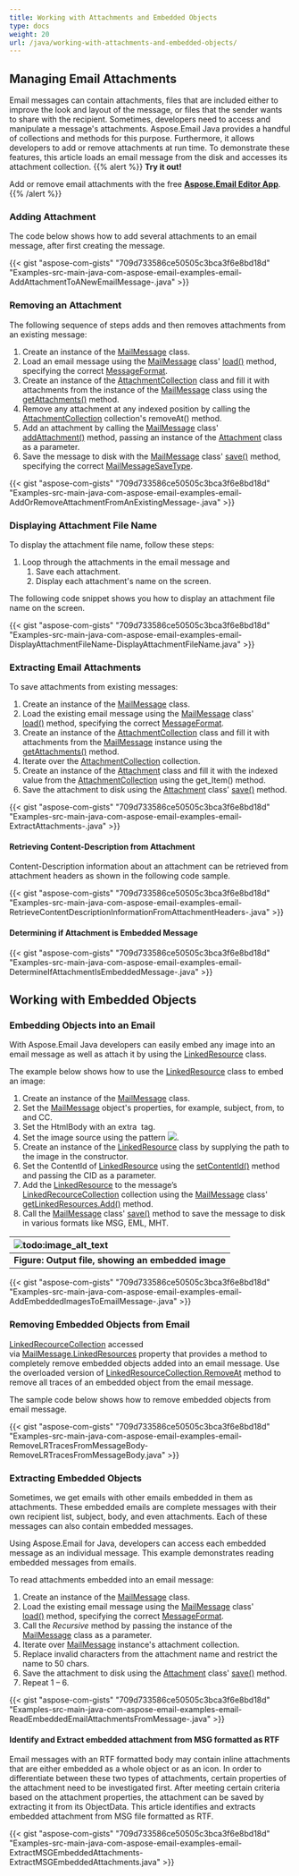 ```yaml
---
title: Working with Attachments and Embedded Objects
type: docs
weight: 20
url: /java/working-with-attachments-and-embedded-objects/
---
```


## **Managing Email Attachments**
Email messages can contain attachments, files that are included either to improve the look and layout of the message, or files that the sender wants to share with the recipient. Sometimes, developers need to access and manipulate a message's attachments. Aspose.Email Java provides a handful of collections and methods for this purpose. Furthermore, it allows developers to add or remove attachments at run time. To demonstrate these features, this article loads an email message from the disk and accesses its attachment collection.
{{% alert %}}
**Try it out!**

Add or remove email attachments with the free [**Aspose.Email Editor App**](https://products.aspose.app/email/editor).
{{% /alert %}}
### **Adding Attachment**
The code below shows how to add several attachments to an email message, after first creating the message.

{{< gist "aspose-com-gists" "709d733586ce50505c3bca3f6e8bd18d" "Examples-src-main-java-com-aspose-email-examples-email-AddAttachmentToANewEmailMessage-.java" >}}
### **Removing an Attachment**
The following sequence of steps adds and then removes attachments from an existing message:

1. Create an instance of the [MailMessage](https://apireference.aspose.com/java/email/com.aspose.email/mailmessage) class.
1. Load an email message using the [MailMessage](https://apireference.aspose.com/java/email/com.aspose.email/mailmessage) class' [load()](https://apireference.aspose.com/java/email/com.aspose.email/MailMessage#load\(java.io.InputStream\)) method, specifying the correct [MessageFormat](https://apireference.aspose.com/java/email/com.aspose.email/messageformat).
1. Create an instance of the [AttachmentCollection](https://apireference.aspose.com/java/email/com.aspose.email/attachmentcollection) class and fill it with attachments from the instance of the [MailMessage](https://apireference.aspose.com/java/email/com.aspose.email/mailmessage) class using the [getAttachments()](https://apireference.aspose.com/java/email/com.aspose.email/MailMessage#getAttachments\(\)) method.
1. Remove any attachment at any indexed position by calling the [AttachmentCollection](https://apireference.aspose.com/java/email/com.aspose.email/attachmentcollection) collection's removeAt() method.
1. Add an attachment by calling the [MailMessage](https://apireference.aspose.com/java/email/com.aspose.email/mailmessage) class' [addAttachment()](https://apireference.aspose.com/java/email/com.aspose.email/MailMessage#addAttachment\(com.aspose.email.Attachment\)) method, passing an instance of the [Attachment](https://apireference.aspose.com/java/email/com.aspose.email/attachment) class as a parameter.
1. Save the message to disk with the [MailMessage](https://apireference.aspose.com/java/email/com.aspose.email/mailmessage) class' [save()](https://apireference.aspose.com/java/email/com.aspose.email/MailMessage#save\(java.io.OutputStream\)) method, specifying the correct [MailMessageSaveType](https://apireference.aspose.com/java/email/com.aspose.email/mailmessagesavetype).



{{< gist "aspose-com-gists" "709d733586ce50505c3bca3f6e8bd18d" "Examples-src-main-java-com-aspose-email-examples-email-AddOrRemoveAttachmentFromAnExistingMessage-.java" >}}
### **Displaying Attachment File Name**
To display the attachment file name, follow these steps:

1. Loop through the attachments in the email message and
   1. Save each attachment.
   1. Display each attachment's name on the screen.

The following code snippet shows you how to display an attachment file name on the screen.



{{< gist "aspose-com-gists" "709d733586ce50505c3bca3f6e8bd18d" "Examples-src-main-java-com-aspose-email-examples-email-DisplayAttachmentFileName-DisplayAttachmentFileName.java" >}}
### **Extracting Email Attachments**
To save attachments from existing messages:

1. Create an instance of the [MailMessage](https://apireference.aspose.com/java/email/com.aspose.email/mailmessage) class.
1. Load the existing email message using the [MailMessage](https://apireference.aspose.com/java/email/com.aspose.email/mailmessage) class' [load()](https://apireference.aspose.com/java/email/com.aspose.email/MailMessage#load\(java.io.InputStream\)) method, specifying the correct [MessageFormat](https://apireference.aspose.com/java/email/com.aspose.email/messageformat).
1. Create an instance of the [AttachmentCollection](https://apireference.aspose.com/java/email/com.aspose.email/attachmentcollection) class and fill it with attachments from the [MailMessage](https://apireference.aspose.com/java/email/com.aspose.email/mailmessage) instance using the [getAttachments()](https://apireference.aspose.com/java/email/com.aspose.email/MailMessage#getAttachments\(\)) method.
1. Iterate over the [AttachmentCollection](https://apireference.aspose.com/java/email/com.aspose.email/attachmentcollection) collection.
1. Create an instance of the [Attachment](https://apireference.aspose.com/java/email/com.aspose.email/attachment) class and fill it with the indexed value from the [AttachmentCollection](https://apireference.aspose.com/java/email/com.aspose.email/attachmentcollection) using the get_Item() method.
1. Save the attachment to disk using the [Attachment](https://apireference.aspose.com/java/email/com.aspose.email/attachment) class' [save()](https://apireference.aspose.com/java/email/com.aspose.email/AttachmentBase#save\(java.io.OutputStream\)) method.

{{< gist "aspose-com-gists" "709d733586ce50505c3bca3f6e8bd18d" "Examples-src-main-java-com-aspose-email-examples-email-ExtractAttachments-.java" >}}
#### **Retrieving Content-Description from Attachment**
Content-Description information about an attachment can be retrieved from attachment headers as shown in the following code sample.

{{< gist "aspose-com-gists" "709d733586ce50505c3bca3f6e8bd18d" "Examples-src-main-java-com-aspose-email-examples-email-RetrieveContentDescriptionInformationFromAttachmentHeaders-.java" >}}
#### **Determining if Attachment is Embedded Message**
{{< gist "aspose-com-gists" "709d733586ce50505c3bca3f6e8bd18d" "Examples-src-main-java-com-aspose-email-examples-email-DetermineIfAttachmentIsEmbeddedMessage-.java" >}}
## **Working with Embedded Objects**
### **Embedding Objects into an Email**
With Aspose.Email Java developers can easily embed any image into an email message as well as attach it by using the [LinkedResource](https://apireference.aspose.com/java/email/com.aspose.email/linkedresource) class.

The example below shows how to use the [LinkedResource](https://apireference.aspose.com/java/email/com.aspose.email/linkedresource) class to embed an image:

1. Create an instance of the [MailMessage](https://apireference.aspose.com/java/email/com.aspose.email/mailmessage) class.
1. Set the [MailMessage](https://apireference.aspose.com/java/email/com.aspose.email/mailmessage) object's properties, for example, subject, from, to and CC.
1. Set the HtmlBody with an extra <img> tag.
1. Set the image source using the pattern <img src=[cid:abc](http://cidabc)>.
1. Create an instance of the [LinkedResource](https://apireference.aspose.com/java/email/com.aspose.email/linkedresource) class by supplying the path to the image in the constructor.
1. Set the ContentId of [LinkedResource](https://apireference.aspose.com/java/email/com.aspose.email/linkedresource) using the [setContentId()](https://apireference.aspose.com/java/email/com.aspose.email/AttachmentBase#setContentId\(java.lang.String\)) method and passing the CID as a parameter.
1. Add the [LinkedResource](https://apireference.aspose.com/java/email/com.aspose.email/linkedresource) to the message’s [LinkedRecourceCollection](https://apireference.aspose.com/java/email/com.aspose.email/LinkedResourceCollection) collection using the [MailMessage](https://apireference.aspose.com/java/email/com.aspose.email/mailmessage) class' [getLinkedResources.Add()](https://apireference.aspose.com/java/email/com.aspose.email/MailMessage#getLinkedResources\(\)) method.
1. Call the [MailMessage](https://apireference.aspose.com/java/email/com.aspose.email/mailmessage) class' [save()](https://apireference.aspose.com/java/email/com.aspose.email/MailMessage#save\(java.io.OutputStream\)) method to save the message to disk in various formats like MSG, EML, MHT.

|![todo:image_alt_text](http://i.imgur.com/E0tpRCT.png)|
| :- |
|**Figure: Output file, showing an embedded image**|
{{< gist "aspose-com-gists" "709d733586ce50505c3bca3f6e8bd18d" "Examples-src-main-java-com-aspose-email-examples-email-AddEmbeddedImagesToEmailMessage-.java" >}}
### **Removing Embedded Objects from Email**
[LinkedRecourceCollection](https://apireference.aspose.com/java/email/com.aspose.email/LinkedResourceCollection) accessed via [MailMessage.LinkedResources](https://apireference.aspose.com/java/email/com.aspose.email/MailMessage#getLinkedResources\(\)) property that provides a method to completely remove embedded objects added into an email message. Use the overloaded version of [LinkedResourceCollection.RemoveAt](https://apireference.aspose.com/java/email/com.aspose.email/LinkedResourceCollection#removeAt\(int,%20boolean\)) method to remove all traces of an embedded object from the email message.

The sample code below shows how to remove embedded objects from email message.

{{< gist "aspose-com-gists" "709d733586ce50505c3bca3f6e8bd18d" "Examples-src-main-java-com-aspose-email-examples-email-RemoveLRTracesFromMessageBody-RemoveLRTracesFromMessageBody.java" >}}
### **Extracting Embedded Objects**
Sometimes, we get emails with other emails embedded in them as attachments. These embedded emails are complete messages with their own recipient list, subject, body, and even attachments. Each of these messages can also contain embedded messages.

Using Aspose.Email for Java, developers can access each embedded message as an individual message. This example demonstrates reading embedded messages from emails.

To read attachments embedded into an email message:

1. Create an instance of the [MailMessage](https://apireference.aspose.com/java/email/com.aspose.email/mailmessage) class.
1. Load the existing email message using the [MailMessage](https://apireference.aspose.com/java/email/com.aspose.email/mailmessage) class' [load()](https://apireference.aspose.com/java/email/com.aspose.email/MailMessage#load\(java.io.InputStream\)) method, specifying the correct [MessageFormat](https://apireference.aspose.com/java/email/com.aspose.email/messageformat).
1. Call the *Recursive* method by passing the instance of the [MailMessage](https://apireference.aspose.com/java/email/com.aspose.email/mailmessage) class as a parameter.
1. Iterate over [MailMessage](https://apireference.aspose.com/java/email/com.aspose.email/mailmessage) instance's attachment collection.
1. Replace invalid characters from the attachment name and restrict the name to 50 chars.
1. Save the attachment to disk using the [Attachment](https://apireference.aspose.com/java/email/com.aspose.email/attachment) class' [save()](https://apireference.aspose.com/java/email/com.aspose.email/AttachmentBase#save\(java.io.OutputStream\)) method.
1. Repeat 1 – 6.
 

{{< gist "aspose-com-gists" "709d733586ce50505c3bca3f6e8bd18d" "Examples-src-main-java-com-aspose-email-examples-email-ReadEmbeddedEmailAttachmentsFromMessage-.java" >}}
#### **Identify and Extract embedded attachment from MSG formatted as RTF**
Email messages with an RTF formatted body may contain inline attachments that are either embedded as a whole object or as an icon. In order to differentiate between these two types of attachments, certain properties of the attachment need to be investigated first. After meeting certain criteria based on the attachment properties, the attachment can be saved by extracting it from its ObjectData. This article identifies and extracts embedded attachment from MSG file formatted as RTF.

{{< gist "aspose-com-gists" "709d733586ce50505c3bca3f6e8bd18d" "Examples-src-main-java-com-aspose-email-examples-email-ExtractMSGEmbeddedAttachments-ExtractMSGEmbeddedAttachments.java" >}}
